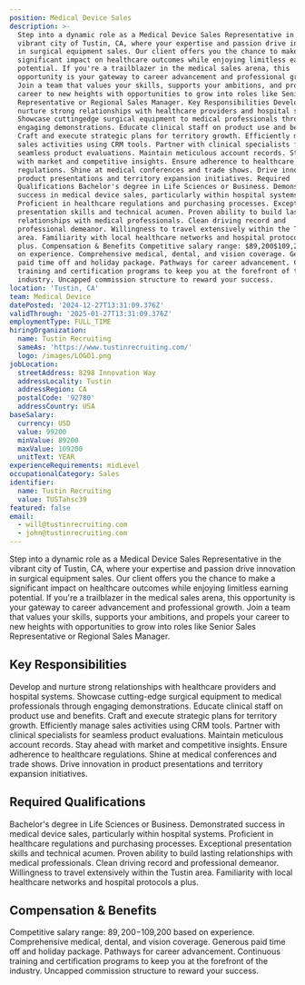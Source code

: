 ```yaml
---
position: Medical Device Sales
description: >-
  Step into a dynamic role as a Medical Device Sales Representative in the
  vibrant city of Tustin, CA, where your expertise and passion drive innovation
  in surgical equipment sales. Our client offers you the chance to make a
  significant impact on healthcare outcomes while enjoying limitless earning
  potential. If you're a trailblazer in the medical sales arena, this
  opportunity is your gateway to career advancement and professional growth.
  Join a team that values your skills, supports your ambitions, and propels your
  career to new heights with opportunities to grow into roles like Senior Sales
  Representative or Regional Sales Manager. Key Responsibilities Develop and
  nurture strong relationships with healthcare providers and hospital systems.
  Showcase cuttingedge surgical equipment to medical professionals through
  engaging demonstrations. Educate clinical staff on product use and benefits.
  Craft and execute strategic plans for territory growth. Efficiently manage
  sales activities using CRM tools. Partner with clinical specialists for
  seamless product evaluations. Maintain meticulous account records. Stay ahead
  with market and competitive insights. Ensure adherence to healthcare
  regulations. Shine at medical conferences and trade shows. Drive innovation in
  product presentations and territory expansion initiatives. Required
  Qualifications Bachelor's degree in Life Sciences or Business. Demonstrated
  success in medical device sales, particularly within hospital systems.
  Proficient in healthcare regulations and purchasing processes. Exceptional
  presentation skills and technical acumen. Proven ability to build lasting
  relationships with medical professionals. Clean driving record and
  professional demeanor. Willingness to travel extensively within the Tustin
  area. Familiarity with local healthcare networks and hospital protocols a
  plus. Compensation & Benefits Competitive salary range: $89,200$109,200 based
  on experience. Comprehensive medical, dental, and vision coverage. Generous
  paid time off and holiday package. Pathways for career advancement. Continuous
  training and certification programs to keep you at the forefront of the
  industry. Uncapped commission structure to reward your success.
location: 'Tustin, CA'
team: Medical Device
datePosted: '2024-12-27T13:31:09.376Z'
validThrough: '2025-01-27T13:31:09.376Z'
employmentType: FULL_TIME
hiringOrganization:
  name: Tustin Recruiting
  sameAs: 'https://www.tustinrecruiting.com/'
  logo: /images/LOGO1.png
jobLocation:
  streetAddress: 8298 Innovation Way
  addressLocality: Tustin
  addressRegion: CA
  postalCode: '92780'
  addressCountry: USA
baseSalary:
  currency: USD
  value: 99200
  minValue: 89200
  maxValue: 109200
  unitText: YEAR
experienceRequirements: midLevel
occupationalCategory: Sales
identifier:
  name: Tustin Recruiting
  value: TUSTahsc39
featured: false
email:
  - will@tustinrecruiting.com
  - john@tustinrecruiting.com
---
```




Step into a dynamic role as a Medical Device Sales Representative in the vibrant city of Tustin, CA, where your expertise and passion drive innovation in surgical equipment sales. Our client offers you the chance to make a significant impact on healthcare outcomes while enjoying limitless earning potential. If you're a trailblazer in the medical sales arena, this opportunity is your gateway to career advancement and professional growth. Join a team that values your skills, supports your ambitions, and propels your career to new heights with opportunities to grow into roles like Senior Sales Representative or Regional Sales Manager.

## Key Responsibilities
Develop and nurture strong relationships with healthcare providers and hospital systems. Showcase cutting-edge surgical equipment to medical professionals through engaging demonstrations. Educate clinical staff on product use and benefits. Craft and execute strategic plans for territory growth. Efficiently manage sales activities using CRM tools. Partner with clinical specialists for seamless product evaluations. Maintain meticulous account records. Stay ahead with market and competitive insights. Ensure adherence to healthcare regulations. Shine at medical conferences and trade shows. Drive innovation in product presentations and territory expansion initiatives.

## Required Qualifications
Bachelor's degree in Life Sciences or Business. Demonstrated success in medical device sales, particularly within hospital systems. Proficient in healthcare regulations and purchasing processes. Exceptional presentation skills and technical acumen. Proven ability to build lasting relationships with medical professionals. Clean driving record and professional demeanor. Willingness to travel extensively within the Tustin area. Familiarity with local healthcare networks and hospital protocols a plus.

## Compensation & Benefits
Competitive salary range: $89,200-$109,200 based on experience. Comprehensive medical, dental, and vision coverage. Generous paid time off and holiday package. Pathways for career advancement. Continuous training and certification programs to keep you at the forefront of the industry. Uncapped commission structure to reward your success.
